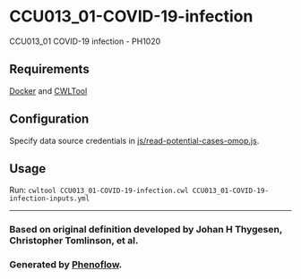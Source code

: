 # CCU013_01-COVID-19-infection

CCU013_01 COVID-19 infection - PH1020

## Requirements

[Docker](https://docs.docker.com/install/) and [CWLTool](https://github.com/common-workflow-language/cwltool#install)

## Configuration

Specify data source credentials in [js/read-potential-cases-omop.js](js/read-potential-cases-omop.js).

## Usage

Run: `cwltool CCU013_01-COVID-19-infection.cwl CCU013_01-COVID-19-infection-inputs.yml`

***

### Based on original definition developed by Johan H Thygesen, Christopher Tomlinson, et al.
### Generated by [Phenoflow](https://kclhi.org/phenoflow).
